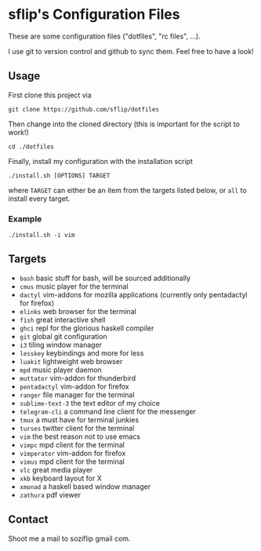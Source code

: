 sflip's Configuration Files
===========================

These are some configuration files ("dotfiles", "rc files", ...). 

I use git to version control and github to sync them. Feel free to have a look!


## Usage

First clone this project via

    git clone https://github.com/sflip/dotfiles

Then change into the cloned directory (this is important for the script to work!)

    cd ./dotfiles

Finally, install my configuration with the installation script

    ./install.sh [OPTIONS] TARGET

where `TARGET` can either be an item from the targets listed below, or `all` to install every target.

### Example

    ./install.sh -i vim


## Targets

* `bash` basic stuff for bash, will be sourced additionally
* `cmus` music player for the terminal
* `dactyl` vim-addons for mozilla applications (currently only pentadactyl for firefox)
* `elinks` web browser for the terminal
* `fish` great interactive shell
* `ghci` repl for the glorious haskell compiler
* `git` global git configuration
* `i3` tiling window manager
* `lesskey` keybindings and more for less
* `luakit` lightweight web browser
* `mpd` music player daemon
* `muttator` vim-addon for thunderbird
* `pentadactyl` vim-addon for firefox
* `ranger` file manager for the terminal
* `sublime-text-3` the text editor of my choice
* `telegram-cli` a command line client for the messenger
* `tmux` a must have for terminal junkies
* `turses` twitter client for the terminal
* `vim` the best reason not to use emacs
* `vimpc` mpd client for the terminal
* `vimperator` vim-addon for firefox
* `vimus` mpd client for the terminal
* `vlc` great media player
* `xkb` keyboard layout for X
* `xmonad` a haskell based window manager
* `zathura` pdf viewer

## Contact

Shoot me a mail to soziflip gmail com.
